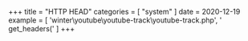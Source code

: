 +++
title = "HTTP HEAD"
categories = [ "system" ]
date = 2020-12-19
example = [
   'winter\youtube\youtube-track\youtube-track.php', ' get_headers('
]
+++
